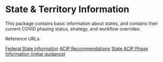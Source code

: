 # State & Territory Information

This package contains basic information about states, and contains their current COVID phasing status, strategy, and workflow overrides.

Reference URLs:

[Federal State Information](https://en.wikipedia.org/wiki/Federal_Information_Processing_Standard_state_code)
[ACIP Recommendations](https://www.cdc.gov/mmwr/volumes/69/wr/mm695152e2.htm?s_cid=mm695152e2_w)
[State ACIP Phase Information (initial guidance)](https://www.kff.org/coronavirus-covid-19/issue-brief/the-covid-19-vaccination-line-an-update-on-state-prioritization-plans/)

